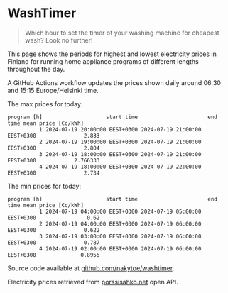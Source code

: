 
# WashTimer

> Which hour to set the timer of your washing machine for cheapest wash? Look no further!

This page shows the periods for highest and lowest electricity prices in Finland 
for running home appliance programs of different lengths throughout the day. 

A GitHub Actions workflow updates the prices shown daily around 06:30 and 15:15 Europe/Helsinki time.

The max prices for today:

	program [h]                    start time                      end time mean price [€c/kWh]
	          1 2024-07-19 20:00:00 EEST+0300 2024-07-19 21:00:00 EEST+0300               2.833
	          2 2024-07-19 19:00:00 EEST+0300 2024-07-19 21:00:00 EEST+0300               2.804
	          3 2024-07-19 18:00:00 EEST+0300 2024-07-19 21:00:00 EEST+0300            2.766333
	          4 2024-07-19 18:00:00 EEST+0300 2024-07-19 22:00:00 EEST+0300               2.734

The min prices for today:

	program [h]                    start time                      end time mean price [€c/kWh]
	          1 2024-07-19 04:00:00 EEST+0300 2024-07-19 05:00:00 EEST+0300                0.62
	          2 2024-07-19 04:00:00 EEST+0300 2024-07-19 06:00:00 EEST+0300               0.622
	          3 2024-07-19 03:00:00 EEST+0300 2024-07-19 06:00:00 EEST+0300               0.787
	          4 2024-07-19 02:00:00 EEST+0300 2024-07-19 06:00:00 EEST+0300              0.8955


Source code available at [github.com/nakytoe/washtimer](https://github.com/nakytoe/washtimer).

Electricity prices retrieved from [porssisahko.net](https://porssisahko.net/api) open API.

